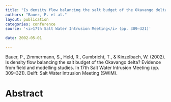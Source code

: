 ```yaml
---
title: "Is density flow balancing the salt budget of the Okavango delta? Evidence from field and modelling studies."
authors: "Bauer, P. et al."
layout: publication
categories: conference
source: '<i>17th Salt Water Intrusion Meeting</i> (pp. 309–321)'

date: 2002-05-01

---
```


Bauer, P., Zimmermann, S., Held, R., Gumbricht, T., & Kinzelbach, W. (2002). Is density flow balancing the salt budget of the Okavango delta? Evidence from field and modelling studies. In 17th Salt Water Intrusion Meeting (pp. 309–321). Delft: Salt Water Intrusion Meeting (SWIM).

<h1 class='foot-description'>Abstract</h1>
